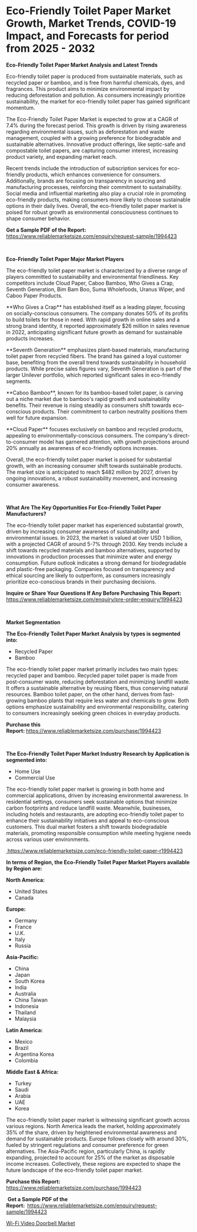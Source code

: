 <p><h1>Eco-Friendly Toilet Paper Market Growth, Market Trends, COVID-19 Impact, and Forecasts for period from 2025 - 2032</h1></p><p><strong>Eco-Friendly Toilet Paper Market Analysis and Latest Trends</strong></p>
<p><p>Eco-friendly toilet paper is produced from sustainable materials, such as recycled paper or bamboo, and is free from harmful chemicals, dyes, and fragrances. This product aims to minimize environmental impact by reducing deforestation and pollution. As consumers increasingly prioritize sustainability, the market for eco-friendly toilet paper has gained significant momentum.</p><p>The Eco-Friendly Toilet Paper Market is expected to grow at a CAGR of 7.4% during the forecast period. This growth is driven by rising awareness regarding environmental issues, such as deforestation and waste management, coupled with a growing preference for biodegradable and sustainable alternatives. Innovative product offerings, like septic-safe and compostable toilet papers, are capturing consumer interest, increasing product variety, and expanding market reach.</p><p>Recent trends include the introduction of subscription services for eco-friendly products, which enhances convenience for consumers. Additionally, brands are focusing on transparency in sourcing and manufacturing processes, reinforcing their commitment to sustainability. Social media and influential marketing also play a crucial role in promoting eco-friendly products, making consumers more likely to choose sustainable options in their daily lives. Overall, the eco-friendly toilet paper market is poised for robust growth as environmental consciousness continues to shape consumer behavior.</p></p>
<p><strong>Get a Sample PDF of the Report:&nbsp;</strong> <a href="https://www.reliablemarketsize.com/enquiry/request-sample/1994423?utm_campaign=1103&utm_medium=2&utm_source=Github&utm_content=ia&utm_term=06042025&utm_id=eco-friendly-toilet-paper">https://www.reliablemarketsize.com/enquiry/request-sample/1994423</a></p>
<p>&nbsp;</p>
<p><strong>Eco-Friendly Toilet Paper Major Market Players</strong></p>
<p><p>The eco-friendly toilet paper market is characterized by a diverse range of players committed to sustainability and environmental friendliness. Key competitors include Cloud Paper, Caboo Bamboo, Who Gives a Crap, Seventh Generation, Bim Bam Boo, Suma Wholefoods, Uranus Wiper, and Caboo Paper Products. </p><p>**Who Gives a Crap** has established itself as a leading player, focusing on socially-conscious consumers. The company donates 50% of its profits to build toilets for those in need. With rapid growth in online sales and a strong brand identity, it reported approximately $26 million in sales revenue in 2022, anticipating significant future growth as demand for sustainable products increases.</p><p>**Seventh Generation** emphasizes plant-based materials, manufacturing toilet paper from recycled fibers. The brand has gained a loyal customer base, benefiting from the overall trend towards sustainability in household products. While precise sales figures vary, Seventh Generation is part of the larger Unilever portfolio, which reported significant sales in eco-friendly segments.</p><p>**Caboo Bamboo**, known for its bamboo-based toilet paper, is carving out a niche market due to bamboo's rapid growth and sustainability benefits. Their revenue is rising steadily as consumers shift towards eco-conscious products. Their commitment to carbon neutrality positions them well for future expansion.</p><p>**Cloud Paper** focuses exclusively on bamboo and recycled products, appealing to environmentally-conscious consumers. The company's direct-to-consumer model has garnered attention, with growth projections around 20% annually as awareness of eco-friendly options increases.</p><p>Overall, the eco-friendly toilet paper market is poised for substantial growth, with an increasing consumer shift towards sustainable products. The market size is anticipated to reach $482 million by 2027, driven by ongoing innovations, a robust sustainability movement, and increasing consumer awareness.</p></p>
<p>&nbsp;</p>
<p><strong>What Are The Key Opportunities For Eco-Friendly Toilet Paper Manufacturers?</strong></p>
<p><p>The eco-friendly toilet paper market has experienced substantial growth, driven by increasing consumer awareness of sustainability and environmental issues. In 2023, the market is valued at over USD 1 billion, with a projected CAGR of around 5-7% through 2030. Key trends include a shift towards recycled materials and bamboo alternatives, supported by innovations in production processes that minimize water and energy consumption. Future outlook indicates a strong demand for biodegradable and plastic-free packaging. Companies focused on transparency and ethical sourcing are likely to outperform, as consumers increasingly prioritize eco-conscious brands in their purchasing decisions.</p></p>
<p><strong>Inquire or Share Your Questions If Any Before Purchasing This Report:</strong> <a href="https://www.reliablemarketsize.com/enquiry/pre-order-enquiry/1994423?utm_campaign=1103&utm_medium=2&utm_source=Github&utm_content=ia&utm_term=06042025&utm_id=eco-friendly-toilet-paper">https://www.reliablemarketsize.com/enquiry/pre-order-enquiry/1994423</a></p>
<p>&nbsp;</p>
<p><strong>Market Segmentation</strong></p>
<p><strong>The Eco-Friendly Toilet Paper Market Analysis by types is segmented into:</strong></p>
<p><ul><li>Recycled Paper</li><li>Bamboo</li></ul></p>
<p><p>The eco-friendly toilet paper market primarily includes two main types: recycled paper and bamboo. Recycled paper toilet paper is made from post-consumer waste, reducing deforestation and minimizing landfill waste. It offers a sustainable alternative by reusing fibers, thus conserving natural resources. Bamboo toilet paper, on the other hand, derives from fast-growing bamboo plants that require less water and chemicals to grow. Both options emphasize sustainability and environmental responsibility, catering to consumers increasingly seeking green choices in everyday products.</p></p>
<p><strong>Purchase this Report:&nbsp;</strong><a href="https://www.reliablemarketsize.com/purchase/1994423?utm_campaign=1103&utm_medium=2&utm_source=Github&utm_content=ia&utm_term=06042025&utm_id=eco-friendly-toilet-paper">https://www.reliablemarketsize.com/purchase/1994423</a></p>
<p>&nbsp;</p>
<p><strong>The Eco-Friendly Toilet Paper Market Industry Research by Application is segmented into:</strong></p>
<p><ul><li>Home Use</li><li>Commercial Use</li></ul></p>
<p><p>The eco-friendly toilet paper market is growing in both home and commercial applications, driven by increasing environmental awareness. In residential settings, consumers seek sustainable options that minimize carbon footprints and reduce landfill waste. Meanwhile, businesses, including hotels and restaurants, are adopting eco-friendly toilet paper to enhance their sustainability initiatives and appeal to eco-conscious customers. This dual market fosters a shift towards biodegradable materials, promoting responsible consumption while meeting hygiene needs across various user environments.</p></p>
<p><a href="https://www.reliablemarketsize.com/eco-friendly-toilet-paper-r1994423?utm_campaign=1103&utm_medium=2&utm_source=Github&utm_content=ia&utm_term=06042025&utm_id=eco-friendly-toilet-paper">&nbsp;https://www.reliablemarketsize.com/eco-friendly-toilet-paper-r1994423</a></p>
<p><strong>In terms of Region, the Eco-Friendly Toilet Paper Market Players available by Region are:</strong></p>
<p>
    <p> <strong> North America: </strong>
        <ul>
            <li>United States</li>
            <li>Canada</li>
        </ul>
        </p> 
    <p> <strong> Europe: </strong>
        <ul>
            <li>Germany</li>
            <li>France</li>
            <li>U.K.</li>
            <li>Italy</li>
            <li>Russia</li>
        </ul>
        </p> 
    <p> <strong> Asia-Pacific: </strong>
        <ul>
            <li>China</li>
            <li>Japan</li>
            <li>South Korea</li>
            <li>India</li>
            <li>Australia</li>
            <li>China Taiwan</li>
            <li>Indonesia</li>
            <li>Thailand</li>
            <li>Malaysia</li>
        </ul>
        </p> 
    <p> <strong> Latin America: </strong>
        <ul>
            <li>Mexico</li>
            <li>Brazil</li>
            <li>Argentina Korea</li>
            <li>Colombia</li>
        </ul>
        </p> 
    <p> <strong> Middle East & Africa: </strong>
        <ul>
            <li>Turkey</li>
            <li>Saudi</li>
            <li>Arabia</li>
            <li>UAE</li>
            <li>Korea</li>
        </ul>
    </p>
    </p>
<p><p>The eco-friendly toilet paper market is witnessing significant growth across various regions. North America leads the market, holding approximately 35% of the share, driven by heightened environmental awareness and demand for sustainable products. Europe follows closely with around 30%, fueled by stringent regulations and consumer preference for green alternatives. The Asia-Pacific region, particularly China, is rapidly expanding, projected to account for 25% of the market as disposable income increases. Collectively, these regions are expected to shape the future landscape of the eco-friendly toilet paper market.</p></p>
<p><strong>Purchase this Report: </strong><a href="https://www.reliablemarketsize.com/purchase/1994423?utm_campaign=1103&utm_medium=2&utm_source=Github&utm_content=ia&utm_term=06042025&utm_id=eco-friendly-toilet-paper">https://www.reliablemarketsize.com/purchase/1994423</a></p>
<p>&nbsp;<strong>Get a Sample PDF of the Report:&nbsp;&nbsp;</strong><a href="https://www.reliablemarketsize.com/enquiry/request-sample/1994423?utm_campaign=1103&utm_medium=2&utm_source=Github&utm_content=ia&utm_term=06042025&utm_id=eco-friendly-toilet-paper">https://www.reliablemarketsize.com/enquiry/request-sample/1994423</a></p>
<p><strong></strong></p>
<p><p><a href="https://github.com/gdfhhhj/Market-Research-Report-List-7/blob/main/wi-fi-video-doorbell-market.md?utm_campaign=1103&utm_medium=2&utm_source=Github&utm_content=ia&utm_term=06042025&utm_id=eco-friendly-toilet-paper">Wi-Fi Video Doorbell Market</a></p></p>